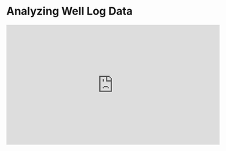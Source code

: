 # Analyzing Well Log Data

<iframe width="560" height="315" src="https://www.youtube.com/embed/xcKGNckfEuQ" title="YouTube video player" frameborder="0" allow="accelerometer; autoplay; clipboard-write; encrypted-media; gyroscope; picture-in-picture" allowfullscreen></iframe>